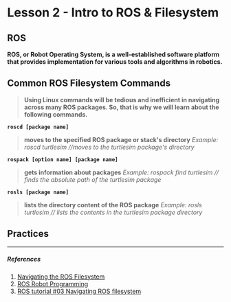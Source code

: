 
# Lesson 2 - Intro to ROS & Filesystem

## ROS

**ROS, or Robot Operating System, is a well-established software platform that  provides implementation for various tools and algorithms in robotics.**

## Common ROS Filesystem Commands
> **Using Linux commands will be tedious and inefficient in navigating across many ROS packages. So, that is why we will learn about the following commands.**

**`roscd [package name]`**
  >**moves to the specified ROS package or stack's directory**
  *Example: roscd turtlesim //moves to the turtlesim package's directory*

**`rospack [option name] [package name]`**
  >**gets information about packages**
 *Example: rospack find turtlesim  // finds the absolute path of the turtlesim package*

**`rosls [package name]`**
 >**lists the directory content of the ROS package**
 *Example: rosls turtlesim  // lists the contents in the turtlesim package directory*
 

## Practices

---


##### *References*
1. [Navigating the ROS Filesystem](http://wiki.ros.org/ROS/Tutorials/NavigatingTheFilesystem)
2. [ROS Robot Programming](https://emanual.robotis.com/docs/en/platform/turtlebot3/learn/#books)
3. [ROS tutorial #03 Navigating ROS filesystem](https://www.youtube.com/watch?v=VkOC4UiAz_Y&list=PLk51HrKSBQ8-jTgD0qgRp1vmQeVSJ5SQC&index=3)